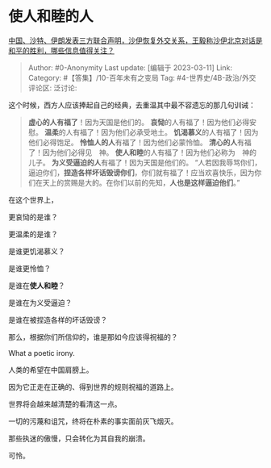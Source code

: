 # 使人和睦的人
[中国、沙特、伊朗发表三方联合声明，沙伊恢复外交关系，王毅称沙伊北京对话是和平的胜利，哪些信息值得关注？](https://www.zhihu.com/question/588801449/answer/2930818771)

> Author: #0-Anonymity
> Last update: [编辑于 2023-03-11]
> Link:
> Category: #【答集】/10-百年未有之变局
> Tag: #4-世界史/4B-政治/外交
> 评论区:
> 泛讨论:

这个时候，西方人应该捧起自己的经典，去重温其中最不容遗忘的那几句训诫：

> **虚心的人有福了**！因为天国是他们的。
> **哀恸**的人有福了！因为他们必得安慰。
> **温柔**的人有福了！因为他们必承受地土。
> **饥渴慕义**的人有福了！因为他们必得饱足。
> **怜恤人的人**有福了！因为他们必蒙怜恤。
> **清心的人**有福了！因为他们必得见　神。
> **使人和睦**的人有福了！因为他们必称为　神的儿子。
> **为义受逼迫的人**有福了！因为天国是他们的。
> “人若因我辱骂你们，逼迫你们，**捏造各样坏话毁谤你们**，你们就有福了！应当欢喜快乐，因为你们在天上的赏赐是大的。在你们以前的先知，**人也是这样逼迫他们**。”

在这个世界上，

更哀恸的是谁？

更温柔的是谁？

是谁更饥渴慕义？

是谁更怜恤？

是谁在**使人和睦**？

是谁在为义受逼迫？

是谁在被捏造各样的坏话毁谤？

那么，根据你们所信仰的，谁是那如今应该得祝福的？

What a poetic irony.

人类的希望在中国肩膀上。

因为它正走在正确的、得到世界的规则祝福的道路上。

世界将会越来越清楚的看清这一点。

一切的污蔑和诅咒，终将在朴素的事实面前灰飞烟灭。

那些执迷的傲慢，只会转化为其自我的崩溃。

可怜。
